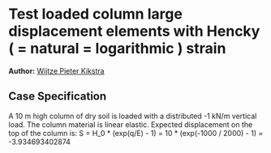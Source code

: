 # Test loaded column large displacement elements with Hencky ( = natural = logarithmic ) strain

**Author:** [Wijtze Pieter Kikstra](https://github.com/WPK4FEM)

## Case Specification
A 10 m high column of dry soil is loaded with a distributed -1 kN/m vertical load. The column material is linear elastic. Expected displacement on the top of the column is: S = H_0 * (exp(q/E) - 1) = 10 * (exp(-1000 / 2000) - 1) = -3.934693402874
